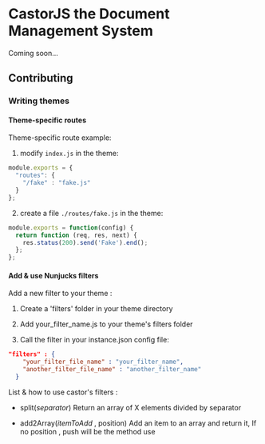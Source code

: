 # CastorJS the Document Management System

Coming soon...

## Contributing

### Writing themes

#### Theme-specific routes

Theme-specific route example:

1. modify `index.js` in the theme:
```javascript
module.exports = { 
  "routes": {
    "/fake" : "fake.js"
  }
};
```
2. create a file `./routes/fake.js` in the theme:
```javascript
module.exports = function(config) {
  return function (req, res, next) {
    res.status(200).send('Fake').end();
  };
};
```

#### Add & use Nunjucks filters

Add a new filter to your theme :

1. Create a 'filters' folder in your theme directory

2. Add your_filter_name.js to your theme's filters folder

3. Call the filter in your instance.json config file:
```json
"filters" : {
    "your_filter_file_name" : "your_filter_name",
    "another_filter_file_name" : "another_filter_name"
  }
```
List & how to use castor's filters :

* split(*separator*)
	Return an array of X elements divided by separator

* add2Array(*itemToAdd* , position)
	Add an item to an array and return it,
	If no position , push will be the method use



